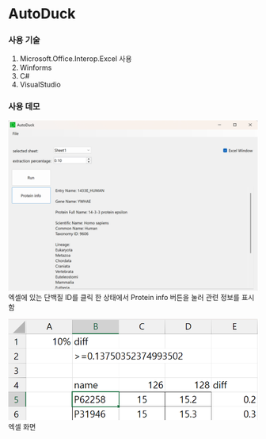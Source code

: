 # AutoDuck

### 사용 기술
1. Microsoft.Office.Interop.Excel 사용
2. Winforms
3. C#
4. VisualStudio

### 사용 데모

![실행 화면](Images/AutoDuckDemo.png)
엑셀에 있는 단백질 ID를 클릭 한 상태에서 Protein info 버튼을 눌러 관련 정보를 표시함

![엑셀 화면](Images/AutoDuckDemo1.png)
엑셀 화면